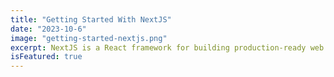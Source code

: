 ```yaml
---
title: "Getting Started With NextJS"
date: "2023-10-6"
image: "getting-started-nextjs.png"
excerpt: NextJS is a React framework for building production-ready web apps. It is built on top of React and is a great choice for beginners.
isFeatured: true
---
```

